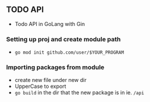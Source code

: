 ## TODO API
- Todo API in GoLang with Gin


### Setting up proj and create module path
- `go mod init github.com/user/$YOUR_PROGRAM`

### Importing packages from module
- create new file under new dir
- UpperCase to export
- `go build` in the dir that the new package is in ie. `/api`
